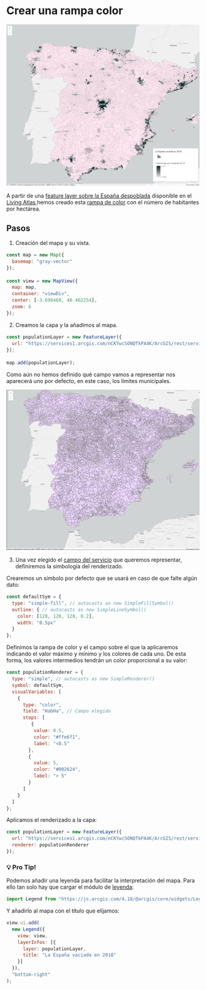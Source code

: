 # Crear una rampa color

![Distribución de la población en 2018](images/rampaColor2.png)

A partir de una [feature layer sobre la España despoblada](https://www.arcgis.com/home/item.html?id=0beaf63767ee47fdb272dc76aeb3ac5b) disponible en el [Living Atlas ](https://livingatlas.arcgis.com/) hemos creado esta [rampa de color](https://developers.arcgis.com/javascript/latest/esri-color-ramps/) con el número de habitantes por hectárea.

## Pasos
1. Creación del mapa y su vista.
```js
const map = new Map({
  basemap: "gray-vector"
});

const view = new MapView({
  map: map,
  container: "viewDiv",
  center: [-3.690468, 40.402254],
  zoom: 6
});
```

2. Creamos la capa y la añadimos al mapa.

```js
const populationLayer = new FeatureLayer({
  url: "https://services1.arcgis.com/nCKYwcSONQTkPA4K/ArcGIS/rest/services/La_Espa%c3%b1a_despoblada/FeatureServer/0",
});

map.add(populationLayer);
```

Como aún no hemos definido qué campo vamos a representar nos aparecerá uno por defecto, en este caso, los límites municipales.

![Límites municipales](images/municipios.png)

3. Una vez elegido el [campo del servicio](https://services1.arcgis.com/nCKYwcSONQTkPA4K/ArcGIS/rest/services/La_Espa%c3%b1a_despoblada/FeatureServer/0) que queremos representar, definiremos la simbología del renderizado.

Crearemos un símbolo por defecto que se usará en caso de que falte algún dato:
```js
const defaultSym = {
  type: "simple-fill", // autocasts as new SimpleFillSymbol()
  outline: { // autocasts as new SimpleLineSymbol()
    color: [128, 128, 128, 0.2],
    width: "0.5px"
  }
};
```

Definimos la rampa de color y el campo sobre el que la aplicaremos indicando el valor máximo y mínimo y los colores de cada uno. De esta forma, los valores intermedios tendrán un color proporcional a su valor:

```js
const populationRenderer = {
  type: "simple", // autocasts as new SimpleRenderer()
  symbol: defaultSym,
  visualVariables: [
    {
      type: "color",
      field: "HabHa", // Campo elegido
      stops: [
         {
          value: 0.5,
          color: "#ffe6f1",
          label: "<0.5"
        },
        {
          value: 5,
          color: "#002624",
          label: "> 5"
        }
      ]
    }
  ]
};
```
Aplicamos el renderizado a la capa:
```js
const populationLayer = new FeatureLayer({
  url: "https://services1.arcgis.com/nCKYwcSONQTkPA4K/ArcGIS/rest/services/La_Espa%c3%b1a_despoblada/FeatureServer/0",
  renderer: populationRenderer
});
```

### 💡 Pro Tip!
Podemos añadir una leyenda para facilitar la interpretación del mapa. Para ello tan solo hay que cargar el módulo de [leyenda](https://developers.arcgis.com/javascript/latest/api-reference/esri-widgets-Legend.html#):
```js
import Legend from "https://js.arcgis.com/4.18/@arcgis/core/widgets/Legend.js";
```
Y añadirlo al mapa con el título que elijamos:
```js
view.ui.add(
  new Legend({
    view: view,
    layerInfos: [{
      layer: populationLayer,
      title: "La España vaciada en 2018"
    }]
  }),
  "bottom-right"
);
```